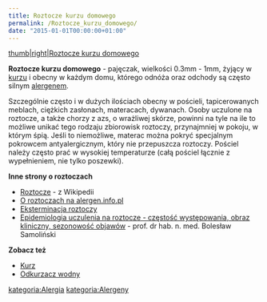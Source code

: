 ```yaml
---
title: Roztocze kurzu domowego
permalink: /Roztocze_kurzu_domowego/
date: "2015-01-01T00:00:00+01:00"
---
```


[thumb|right|Roztocze kurzu domowego](/Grafika:House_Dust_Mite.jpg "wikilink")

**Roztocze kurzu domowego** - pajęczak, wielkości 0.3mm - 1mm, żyjący w [kurzu](/atopedia/Kurz "wikilink") i obecny w każdym domu, którego odnóża oraz odchody są często silnym [alergenem](/atopedia/Alergen "wikilink").

Szczególnie często i w dużych ilościach obecny w pościeli, tapicerowanych meblach, ciężkich zasłonach, materacach, dywanach. Osoby uczulone na roztocze, a także chorzy z azs, o wrażliwej skórze, powinni na tyle na ile to możliwe unikać tego rodzaju zbiorowisk roztoczy, przynajmniej w pokoju, w którym śpią. Jeśli to niemożliwe, materac można pokryć specjalnym pokrowcem antyalergicznym, który nie przepuszcza roztoczy. Pościel należy często prać w wysokiej temperaturze (całą pościel łącznie z wypełnieniem, nie tylko poszewki).

**Inne strony o roztoczach**

-   [Roztocze](/atopedia/wikipedia:Roztocze_kurzu_domowego "wikilink") - z Wikipedii
-   [O roztoczach na alergen.info.pl](http://www.alergen.info.pl/Alergeny/Roztocze_kurzu_domowego)
-   [Eksterminacja roztoczy](http://www.alertex.pl/main.php)
-   [Epidemiologia uczulenia na roztocze - częstość występowania, obraz kliniczny, sezonowość objawów](http://www.alergia.org.pl/lek.arch1/archiwum/99_03/epidemiologia.html) - prof. dr hab. n. med. Bolesław Samoliński

**Zobacz też**

-   [Kurz](/atopedia/Kurz "wikilink")
-   [Odkurzacz wodny](/atopedia/Odkurzacz_wodny "wikilink")

[kategoria:Alergia](/atopedia/kategoria:Alergia "wikilink") [kategoria:Alergeny](/atopedia/kategoria:Alergeny "wikilink")